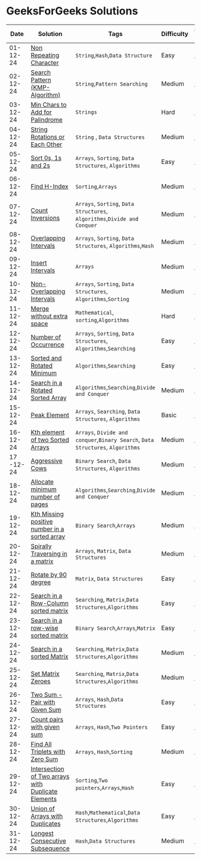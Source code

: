 # GeeksForGeeks Solutions
|  Date  |  Solution  |  Tags  |  Difficulty  |  Problem Link |
| --- | --- | --- | --- | --- |
|  01-12-24  |  [Non Repeating Character](https://github.com/surya8980/December-2024-Daily-Problems/blob/main/GeeksForGeeks/01-Dec-2024/Non%20Repeating%20Character.java)  |  `String`,`Hash`,`Data Structure`  |  Easy  | [Problem](https://www.geeksforgeeks.org/problems/non-repeating-character-1587115620/1)  |
| 02-12-24 |[Search Pattern (KMP-Algorithm)](https://github.com/surya8980/December-2024-Daily-Problems/blob/main/GeeksForGeeks/02-Dec-2024/Search%20Pattern%20(KMP-Algorithm).java)| `String`,`Pattern Searching`| Medium | [Problem](https://www.geeksforgeeks.org/problems/search-pattern0205/1)|
| 03-12-24 | [Min Chars to Add for Palindrome](https://github.com/surya8980/December-2024-Daily-Problems/blob/main/GeeksForGeeks/03-Dec-2024/Min%20Chars%20to%20Add%20for%20Palindrome.java) | `Strings`| Hard | [Problem](https://www.geeksforgeeks.org/problems/minimum-characters-to-be-added-at-front-to-make-string-palindrome/1)|
| 04-12-24 | [String Rotations or Each Other](https://github.com/surya8980/December-2024-Daily-Problems/blob/main/GeeksForGeeks/04-Dec-2024/String%20Rotations%20of%20Each%20Other.java) | `String` , `Data Structures`| Medium | [Problem](https://www.geeksforgeeks.org/problems/check-if-strings-are-rotations-of-each-other-or-not-1587115620/1)|
| 05-12-24 | [Sort 0s, 1s and 2s](https://github.com/surya8980/December-2024-Daily-Problems/blob/main/GeeksForGeeks/05-Dec-2024/Sort%200s%2C%201s%20and%202s.java) | `Arrays`, `Sorting`, `Data Structures`, `Algorithms` | Easy | [Problem](https://www.geeksforgeeks.org/problems/sort-an-array-of-0s-1s-and-2s4231/1)
| 06-12-24 | [Find H-Index](https://github.com/surya8980/December-2024-Daily-Problems/blob/main/GeeksForGeeks/06-Dec-2024/Find%20H-Index.java) | `Sorting`,`Arrays` | Medium | [Problem](https://www.geeksforgeeks.org/problems/find-h-index--165609/1)|
| 07-12-24 | [Count Inversions](https://github.com/surya8980/December-2024-Daily-Problems/blob/main/GeeksForGeeks/07-Dec-2024/Count%20Inversions-%20Optimal%20Solution.java) | `Arrays`, `Sorting`, `Data Structures`, `Algorithms`,`Divide and Conquer` | Medium | [Problem](https://www.geeksforgeeks.org/problems/inversion-of-array-1587115620/1) |
|08-12-24 | [Overlapping Intervals](https://github.com/surya8980/December-2024-Daily-Problems/blob/main/GeeksForGeeks/08-Dec-2024/Overlapping%20Intervals.java)|  `Arrays`, `Sorting`, `Data Structures`, `Algorithms`,`Hash`| Medium |[Problem](https://www.geeksforgeeks.org/problems/overlapping-intervals--170633/1)|
| 09-12-24 | [Insert Intervals](https://github.com/surya8980/December-2024-Daily-Problems/blob/main/GeeksForGeeks/09-Dec-2024/Insert%20Interval.java) | `Arrays` | Medium | [Problem](https://www.geeksforgeeks.org/problems/insert-interval-1666733333/1)|
| 10-12-24 |[Non-Overlapping Intervals](https://github.com/surya8980/December-2024-Daily-Problems/tree/main/GeeksForGeeks/10-Dec-2024) | `Arrays`, `Sorting`, `Data Structures`, `Algorithms`,`Sorting` | Medium | [Problem](https://www.geeksforgeeks.org/problems/non-overlapping-intervals/1)|
| 11-12-24 | [Merge without extra space](https://github.com/surya8980/December-2024-Daily-Problems/blob/main/GeeksForGeeks/11-Dec-2024/Merge%20without%20extra%20space%20Brute%20Force.java) | `Mathematical`, `sorting`,`Algorithms` | Hard |[Problem](https://www.geeksforgeeks.org/problems/merge-two-sorted-arrays-1587115620/1) 
|12-12-24 | [Number of Occurrence](https://github.com/surya8980/December-2024-Daily-Problems/tree/main/GeeksForGeeks/12-Dec-2024)| `Arrays`, `Sorting`, `Data Structures`, `Algorithms`,`Searching`| Easy| [Problem](https://www.geeksforgeeks.org/problems/number-of-occurrence2259/1)
|13-12-24 | [Sorted and Rotated Minimum](https://github.com/surya8980/December-2024-Daily-Problems/tree/main/GeeksForGeeks/13-Dec-2024) | `Algorithms`,`Searching` | Easy  | [Problem](https://www.geeksforgeeks.org/problems/minimum-element-in-a-sorted-and-rotated-array3611/1)|
|14-12-24 | [Search in a Rotated Sorted Array](https://github.com/surya8980/December-2024-Daily-Problems/tree/main/GeeksForGeeks/14-Dec-2024) | `Algorithms`,`Searching`,`Divide and Conquer` | Medium | [Problem](https://www.geeksforgeeks.org/problems/search-in-a-rotated-array4618/1)|
|15-12-24 | [Peak Element](https://github.com/surya8980/December-2024-Daily-Problems/tree/main/GeeksForGeeks/15-Dec-2024) | `Arrays`, `Searching`, `Data Structures`, `Algorithms` | Basic| [Problem](https://www.geeksforgeeks.org/problems/peak-element/1)|
16-12-24 | [Kth element of two Sorted Arrays](https://github.com/surya8980/December-2024-Daily-Problems/tree/main/GeeksForGeeks/16-Dec-2024) | `Arrays`, `Divide and conquer`,`Binary Search`, `Data Structures`, `Algorithms`|Medium | [Problem](https://www.geeksforgeeks.org/problems/k-th-element-of-two-sorted-array1317/1)|
17 -12-24 | [Aggressive Cows](https://github.com/surya8980/December-2024-Daily-Problems/tree/main/GeeksForGeeks/17-Dec-2024) | `Binary Search`, `Data Structures`, `Algorithms`| Medium| [Problem](https://www.geeksforgeeks.org/problems/aggressive-cows/1)|
18-12-24 | [Allocate minimum number of pages](https://github.com/surya8980/December-2024-Daily-Problems/tree/main/GeeksForGeeks/18-Dec-2024) |`Algorithms`,`Searching`,`Divide and Conquer` | Medium| [Problem](https://www.geeksforgeeks.org/problems/allocate-minimum-number-of-pages0937/1)|
 19-12-24 | [Kth Missing positive number in a sorted array](https://github.com/surya8980/December-2024-Daily-Problems/tree/main/GeeksForGeeks/19-Dec-2024) | `Binary Search`,`Arrays`|Medium | [Problem](https://www.geeksforgeeks.org/problems/kth-missing-positive-number-in-a-sorted-array/1)|
 20-12-24 | [Spirally Traversing in a matrix](https://github.com/surya8980/December-2024-Daily-Problems/tree/main/GeeksForGeeks/20-Dec-2024) | `Arrays`, `Matrix`, `Data Structures` |Medium | [Problem](https://www.geeksforgeeks.org/problems/spirally-traversing-a-matrix-1587115621/1)|
 21-12-24 | [Rotate by 90 degree](https://github.com/surya8980/December-2024-Daily-Problems/tree/main/GeeksForGeeks/21-Dec-2024) | `Matrix`, `Data Structures` |Easy | [Problem](https://www.geeksforgeeks.org/problems/rotate-by-90-degree-1587115621/1)|
|22-12-24 | [Search in a Row-Column sorted matrix](https://github.com/surya8980/December-2024-Daily-Problems/tree/main/GeeksForGeeks/22-Dec-2024)|`Searching`, `Matrix`,`Data Structures`,`Algorithms` | Easy| [Problem](https://www.geeksforgeeks.org/problems/search-in-a-matrix17201720/1)
|23-12-24 | [Search in a row-wise sorted matrix](https://github.com/surya8980/December-2024-Daily-Problems/tree/main/GeeksForGeeks/23-Dec-2024)| `Binary Search`,`Arrays`,`Matrix`| Easy| [Problem](https://www.geeksforgeeks.org/problems/search-in-a-row-wise-sorted-matrix/1)
|24-12-24 | [Search in a sorted Matrix](https://github.com/surya8980/December-2024-Daily-Problems/tree/main/GeeksForGeeks/24-Dec-2024)|`Searching`, `Matrix`,`Data Structures`,`Algorithms` | Medium| [Problem](https://www.geeksforgeeks.org/problems/search-in-a-matrix-1587115621/1)
|25-12-24 | [Set Matrix Zeroes](https://github.com/surya8980/December-2024-Daily-Problems/tree/main/GeeksForGeeks/25-Dec-2024)|`Searching`, `Matrix`,`Data Structures`,`Algorithms` | Medium| [Problem](https://www.geeksforgeeks.org/problems/set-matrix-zeroes/1)
|26-12-24 | [Two Sum - Pair with Given Sum](https://github.com/surya8980/December-2024-Daily-Problems/tree/main/GeeksForGeeks/26-Dec-2024)|`Arrays`, `Hash`,`Data Structures` | Easy| [Problem](https://www.geeksforgeeks.org/problems/key-pair5616/1)
|27-12-24 | [Count pairs with given sum](https://github.com/surya8980/December-2024-Daily-Problems/tree/main/GeeksForGeeks/27-Dec-2024)|`Arrays`, `Hash`,`Two Pointers` | Easy| [Problem](https://www.geeksforgeeks.org/problems/count-pairs-with-given-sum--150253/1)
|28-12-24 | [Find All Triplets with Zero Sum](https://github.com/surya8980/December-2024-Daily-Problems/tree/main/GeeksForGeeks/28-Dec-2024)|`Arrays`, `Hash`,`Sorting` | Medium| [Problem](https://www.geeksforgeeks.org/problems/find-all-triplets-with-zero-sum/1)
|29-12-24 | [Intersection of Two arrays with Duplicate Elements](https://github.com/surya8980/December-2024-Daily-Problems/tree/main/GeeksForGeeks/29-Dec-2024)|`Sorting`,`Two pointers`,`Arrays`,`Hash` | Easy| [Problem](https://www.geeksforgeeks.org/problems/intersection-of-two-arrays-with-duplicate-elements/1)
|30-12-24 | [Union of Arrays with Duplicates](https://github.com/surya8980/December-2024-Daily-Problems/tree/main/GeeksForGeeks/30-Dec-2024)| `Hash`,`Mathematical`,`Data Structures`,`Algorithms`|Easy | [Problem](https://www.geeksforgeeks.org/problems/union-of-two-arrays3538/1)
|31-12-24 | [Longest Consecutive Subsequence](https://github.com/surya8980/December-2024-Daily-Problems/tree/main/GeeksForGeeks/31-Dec-2024)| `Hash`,`Data Structures`|Medium | [Problem](https://www.geeksforgeeks.org/problems/longest-consecutive-subsequence2449/1)

